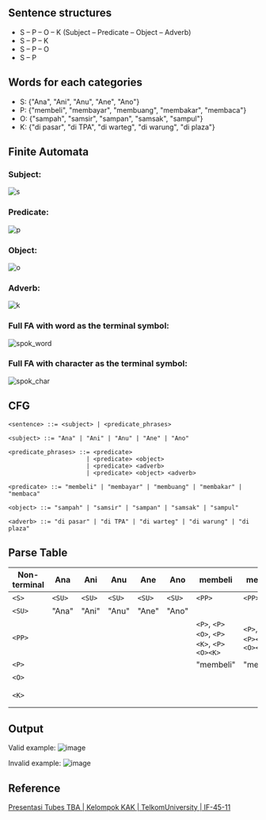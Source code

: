 ## Sentence structures

- S – P – O – K (Subject – Predicate – Object – Adverb)
- S – P – K
- S – P – O
- S – P

## Words for each categories

- S: {"Ana", "Ani", "Anu", "Ane", "Ano"}
- P: {"membeli", "membayar", "membuang", "membakar", "membaca"}
- O: {"sampah", "samsir", "sampan", "samsak", "sampul"}
- K: {"di pasar", "di TPA", "di warteg", "di warung", "di plaza"}

## Finite Automata

### Subject:

![s](https://github.com/ananda17gb/IndonesianSentenceParser_G1_FP_TBA_IF-46-INT/assets/79387612/0eb236ad-59cd-4a97-8117-aed44278bae5)

### Predicate:

![p](https://github.com/ananda17gb/IndonesianSentenceParser_G1_FP_TBA_IF-46-INT/assets/79387612/e02388ff-92d2-4b0e-bb48-52893611aabb)

### Object:

![o](https://github.com/ananda17gb/IndonesianSentenceParser_G1_FP_TBA_IF-46-INT/assets/79387612/76916319-426c-4cdb-8f86-97ac4aa264b0)

### Adverb:

![k](https://github.com/ananda17gb/IndonesianSentenceParser_G1_FP_TBA_IF-46-INT/assets/79387612/77922660-b829-4bd4-8415-8023d703e856)

### Full FA with word as the terminal symbol:

![spok_word](https://github.com/ananda17gb/IndonesianSentenceParser_G1_FP_TBA_IF-46-INT/assets/79387612/892beea2-2f8d-4b64-bd13-b8316bb1d0f7)

### Full FA with character as the terminal symbol:

![spok_char](https://github.com/ananda17gb/IndonesianSentenceParser_G1_FP_TBA_IF-46-INT/assets/79387612/f6e76046-2c64-4071-9806-b98b120ed473)

## CFG

```
<sentence> ::= <subject> | <predicate_phrases>

<subject> ::= "Ana" | "Ani" | "Anu" | "Ane" | "Ano"

<predicate_phrases> ::= <predicate>
                      | <predicate> <object>
                      | <predicate> <adverb>
                      | <predicate> <object> <adverb>

<predicate> ::= "membeli" | "membayar" | "membuang" | "membakar" | "membaca"

<object> ::= "sampah" | "samsir" | "sampan" | "samsak" | "sampul"

<adverb> ::= "di pasar" | "di TPA" | "di warteg" | "di warung" | "di plaza"
```

## Parse Table
| Non-terminal | Ana    | Ani    | Anu    | Ane    | Ano    | membeli                                | membayar                               | membuang                               | membakar                               | membaca                                | sampah   | samsir   | sampan   | samsak   | sampul   | di pasar   | di TPA   | di warteg   | di warung   | di plaza   | EOS   |
| ------------ | ------ | ------ | ------ | ------ | ------ | -------------------------------------- | -------------------------------------- | -------------------------------------- | -------------------------------------- | -------------------------------------- | -------- | -------- | -------- | -------- | -------- | ---------- | -------- | ----------- | ----------- | ---------- | ----- |
| `<S>`        | `<SU>` | `<SU>` | `<SU>` | `<SU>` | `<SU>` | `<PP>`                                 | `<PP>`                                 | `<PP>`                                 | `<PP>`                                 | `<PP>`                                 |          |          |          |          |          |            |          |             |             |            | error |
| `<SU>`       | "Ana"  | "Ani"  | "Anu"  | "Ane"  | "Ano"  |                                        |                                        |                                        |                                        |                                        |          |          |          |          |          |            |          |             |             |            | error |
| `<PP>`       |        |        |        |        |        | `<P>`, `<P><O>`, `<P><K>`, `<P><O><K>` | `<P>`, `<P><O>`, `<P><K>`, `<P><O><K>` | `<P>`, `<P><O>`, `<P><K>`, `<P><O><K>` | `<P>`, `<P><O>`, `<P><K>`, `<P><O><K>` | `<P>`, `<P><O>`, `<P><K>`, `<P><O><K>` |          |          |          |          |          |            |          |             |             |            | error |
| `<P>`        |        |        |        |        |        | "membeli"                              | "membayar"                             | "membuang"                             | "membakar"                             | "membaca"                              |          |          |          |          |          |            |          |             |             |            | error |
| `<O>`        |        |        |        |        |        |                                        |                                        |                                        |                                        |                                        | "sampah" | "samsir" | "sampan" | "samsak" | "sampul" |            |          |             |             |            | error |
| `<K>`        |        |        |        |        |        |                                        |                                        |                                        |                                        |                                        |          |          |          |          |          | "di pasar" | "di TPA" | "di warteg" | "di warung" | "di plaza" | error |
## Output
Valid example:
![image](https://github.com/ananda17gb/IndonesianSentenceParser-TBA-FP/assets/79387612/f59e6a73-03ae-4962-aa21-772fbec912f2)

Invalid example:
![image](https://github.com/ananda17gb/IndonesianSentenceParser-TBA-FP/assets/79387612/061c082a-c393-42f5-bbd8-9b72be1fc835)

## Reference
[Presentasi Tubes TBA | Kelompok KAK | TelkomUniversity | IF-45-11](https://www.youtube.com/watch?v=KoPYcwvR-vI&t=147s)
